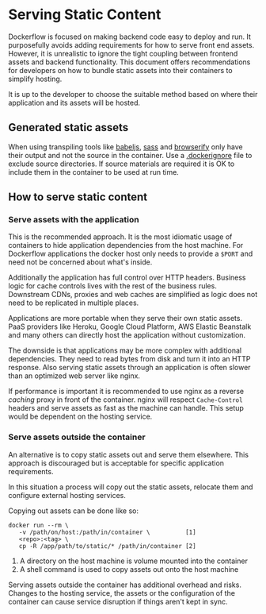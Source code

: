 # Serving Static Content

Dockerflow is focused on making backend code easy to deploy and run. It purposefully avoids adding requirements for how to serve front end assets. However, it is unrealistic to ignore the tight coupling between frontend assets and backend functionality. This document offers recommendations for developers on how to bundle static assets into their containers to simplify hosting.

It is up to the developer to choose the suitable method based on where their application and its assets will be hosted.

## Generated static assets

When using transpiling tools like [babeljs](https://babeljs.io/), [sass](http://sass-lang.com/) and [browserify](http://browserify.org/) only have their output and not the source in the container. Use a [.dockerignore](https://github.com/mozilla/testpilot/blob/main/.dockerignore) file to exclude source directories. If source materials are required it is OK to include them in the container to be used at run time.

## How to serve static content

### Serve assets with the application

This is the recommended approach. It is the most idiomatic usage of containers to hide application dependencies from the host machine. For Dockerflow applications the docker host only needs to provide a `$PORT` and need not be concerned about what's inside.

Additionally the application has full control over HTTP headers. Business logic for cache controls lives with the rest of the business rules. Downstream CDNs, proxies and web caches are simplified as logic does not need to be replicated in multiple places.

Applications are more portable when they serve their own static assets. PaaS providers like Heroku, Google Cloud Platform, AWS Elastic Beanstalk and many others can directly host the application without customization.

The downside is that applications may be more complex with additional dependencies. They need to read bytes from disk and turn it into an HTTP response. Also serving static assets through an application is often slower than an optimized web server like nginx.

If performance is important it is recommended to use nginx as a reverse *caching* proxy in front of the container. nginx will respect `Cache-Control` headers and serve assets as fast as the machine can handle. This setup would be dependent on the hosting service.

### Serve assets outside the container

An alternative is to copy static assets out and serve them elsewhere. This approach is discouraged but is acceptable for specific application requirements.

In this situation a process will copy out the static assets, relocate them and configure external hosting services.

Copying out assets can be done like so:

```
docker run --rm \
   -v /path/on/host:/path/in/container \          [1]
   <repo>:<tag> \
   cp -R /app/path/to/static/* /path/in/container [2]
```

1. A directory on the host machine is volume mounted into the container
2. A shell command is used to copy assets out onto the host machine

Serving assets outside the container has additional overhead and risks. Changes to the hosting service, the assets or the configuration of the container can cause service disruption if things aren't kept in sync.
